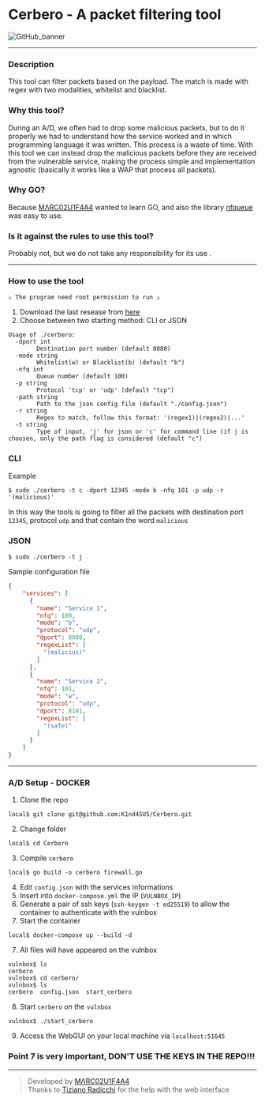 # Cerbero - A packet filtering tool

![GitHub_banner](https://user-images.githubusercontent.com/23193188/142950155-5d2e00a6-7c9f-42db-9cdf-e28783e66f30.gif)

---
### Description
This tool can filter packets based on the payload. The match is made with regex with two modalities, whitelist and blacklist.

### Why this tool?
During an A/D, we often had to drop some malicious packets, but to do it properly we had to understand how the service worked and in which programming language it was written. This process is a waste of time. With this tool we can instead drop the malicious packets before they are received from the vulnerable service, making the process simple and implementation agnostic (basically it works like a WAP that process all packets).

### Why GO?
Because [MΛRC02U1F4A4](https://github.com/M4RC02U1F4A4) wanted to learn GO, and also the library [nfqueue](https://pkg.go.dev/github.com/florianl/go-nfqueue) was easy to use.

### Is it against the rules to use this tool? 
Probably not, but we do not take any responsibility for its use .

---

### How to use the tool

`⚠️ The program need root permission to run ⚠️`

1. Download the last resease from [here](https://github.com/K1nd4SUS/Cerbero/releases)
2. Choose between two starting method: CLI or JSON

```
Usage of ./cerbero:
  -dport int
        Destination port number (default 8080)
  -mode string
        Whitelist(w) or Blacklist(b) (default "b")
  -nfq int
        Queue number (default 100)
  -p string
        Protocol 'tcp' or 'udp' (default "tcp")
  -path string
        Path to the json config file (default "./config.json")
  -r string
        Regex to match, follow this format: '(regex1)|(regex2)|...'
  -t string
        Type of input, 'j' for json or 'c' for command line (if j is choosen, only the path flag is considered (default "c")
```

### CLI
Example
```console
$ sudo ./cerbero -t c -dport 12345 -mode b -nfq 101 -p udp -r '(malicious)'
```
In this way the tools is going to filter all the packets with destination port `12345`, protocol `udp` and that contain the word `malicious`

### JSON
```console
$ sudo ./cerbero -t j
```
Sample configuration file 
```json
{
    "services": [
      {
        "name": "Service 1",
        "nfq": 100,
        "mode": "b",
        "protocol": "udp",
        "dport": 8080,
        "regexList": [
          "(malicius)"
        ]
      },
      {
        "name": "Service 2",
        "nfq": 101,
        "mode": "w",
        "protocol": "udp",
        "dport": 8181,
        "regexList": [
          "(safe)"
        ]
      }
    ]
}
```
---

### A/D Setup - DOCKER

1. Clone the repo
```console
local$ git clone git@github.com:K1nd4SUS/Cerbero.git
```
2. Change folder
```console
local$ cd Cerbero
```
3. Compile `cerbero`
```console
local$ go build -o cerbero firewall.go
```
4. Edit `config.json` with the services informations
5. Insert into `docker-compose.yml` the IP (`VULNBOX_IP`)
6. Generate a pair of ssh keys (`ssh-keygen -t ed25519`) to allow the container to authenticate with the vulnbox
7. Start the container
```console
local$ docker-compose up --build -d
```
7. All files will have appeared on the vulnbox
```console
vulnbox$ ls
cerbero
vulnbox$ cd cerbero/
vulnbox$ ls
cerbero  config.json  start_cerbero
```
8. Start `cerbero` on the `vulnbox`
```console
vulnbox$ ./start_cerbero
```
9. Access the WebGUI on your local machine via `localhost:51645`

### Point 7 is very important, DON'T USE THE KEYS IN THE REPO!!!

---

> Developed by [MΛRC02U1F4A4](https://github.com/M4RC02U1F4A4) \
> Thanks to [Tiziano Radicchi](https://github.com/tiz314) for the help with the web interface

